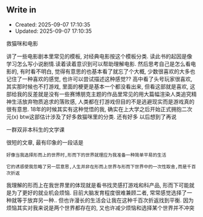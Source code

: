 
## Write in
- Created: 2025-09-07 17:10:35
- Updated: 2025-09-07 17:10:35

救猫咪和电影

讲了一些电影剧本里常见的模板, 对经典电影按这个模板分类. 读此书的起因是像学习怎么写小说剧情.读着读着意识到可以帮助理解电影. 然后思考自己是怎么看电影的, 有时看不明白, 觉得有意思的也基本看了就忘了个大概, 少数很喜欢的大多也记住了一种喜欢的感觉, 也许可以尝试描述这种感觉?? 高中看了头号玩家很喜欢, 其实那时候也不打游戏, 里面的梗更是基本一个都没看出来, 但看这部就是喜欢, 这部给我的反差就是没有一些赛博朋克主题的作品里常见的用大篇幅渲染人类追究精神生活放弃物质追求的落败感, 人类都在打游戏但目的不是逃避现实而是游戏真的很有意思. 18年的时候其实有这种觉悟的我, 确实在上大学之后开始正式拥抱二次元(x) btw这部估计涉及了好多救猫咪里的分类. 还有好多 以后想到了再说


一群双非本科生的文学课

很短的文章, 最有印象的一段话是

```
好像当我选择形而上的世界时,形而下的世界就理应为我准备一种简单平易的生活

它的诱惑使我忽略了另一层意思,人生并非在形而上世界与形而下世界中的一次性取舍,而是千百次折返
```
我理解的形而上在我世界里的体现就是看书找灵感打游戏和科产品, 形而下可能就是为了更好的就业机会烦恼. 目前大脑发育程度很难兼顾二者, 常常感觉选择了一种就等于放弃另一种.. 但也许漫长的生活会让我在这种千百次折返找到平衡. 因为烦恼其实对我来说是两个世界都存在的, 又也许减少烦恼和选择某个世界并不冲突



